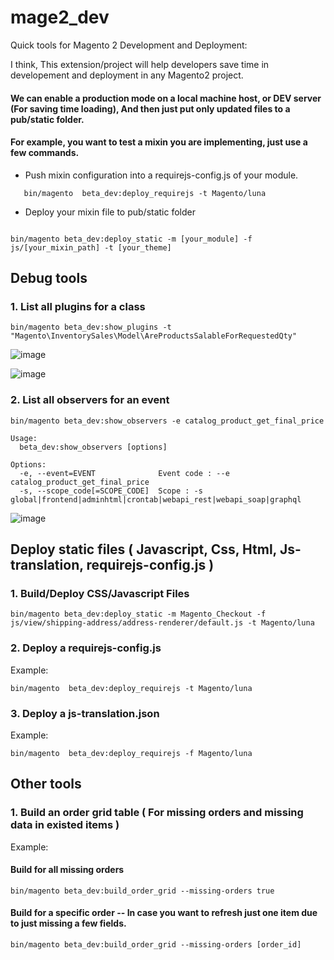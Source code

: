 # mage2_dev
Quick tools for Magento 2 Development and Deployment:

I think, This extension/project will help developers save time in developement and deployment in any Magento2 project.


#### We can enable a production mode on a local machine host, or DEV server (For saving time loading), And then just put only updated files to a pub/static folder.
#### For example, you want to test a mixin you are implementing, just use a few commands.

- Push mixin configuration into a requirejs-config.js of your module.
```
   bin/magento  beta_dev:deploy_requirejs -t Magento/luna
```
- Deploy your mixin file to pub/static folder
```

bin/magento beta_dev:deploy_static -m [your_module] -f js/[your_mixin_path] -t [your_theme]

```

## Debug tools
### 1. List all plugins for a class
```
bin/magento beta_dev:show_plugins -t "Magento\InventorySales\Model\AreProductsSalableForRequestedQty"
```
![image](https://user-images.githubusercontent.com/820411/140596064-b3299395-16fe-40ef-8b2b-fc4d00a9d2d6.png)


![image](https://user-images.githubusercontent.com/820411/140596086-56af8e1f-ba59-4a1c-86d5-c5afa4584480.png)

### 2. List all observers for an event 
```
bin/magento beta_dev:show_observers -e catalog_product_get_final_price 
```
```
Usage:
  beta_dev:show_observers [options]

Options:
  -e, --event=EVENT              Event code : --e catalog_product_get_final_price
  -s, --scope_code[=SCOPE_CODE]  Scope : -s global|frontend|adminhtml|crontab|webapi_rest|webapi_soap|graphql
```

![image](https://user-images.githubusercontent.com/820411/140691900-c3fe734b-4677-4a85-8a31-bdc036243c22.png)


## Deploy static files ( Javascript, Css, Html, Js-translation, requirejs-config.js )
### 1. Build/Deploy CSS/Javascript Files
```
bin/magento beta_dev:deploy_static -m Magento_Checkout -f js/view/shipping-address/address-renderer/default.js -t Magento/luna
```

### 2. Deploy a requirejs-config.js 
Example:
```
bin/magento  beta_dev:deploy_requirejs -t Magento/luna
```

### 3. Deploy a js-translation.json 
Example:
```
bin/magento  beta_dev:deploy_requirejs -f Magento/luna
```

## Other tools

### 1. Build an order grid table ( For missing orders and missing data in existed items ) 
Example:
#### Build for all missing orders 
```
bin/magento beta_dev:build_order_grid --missing-orders true

```
#### Build for a specific order -- In case you want to refresh just one item due to just missing a few fields. 

```
bin/magento beta_dev:build_order_grid --missing-orders [order_id]

```
